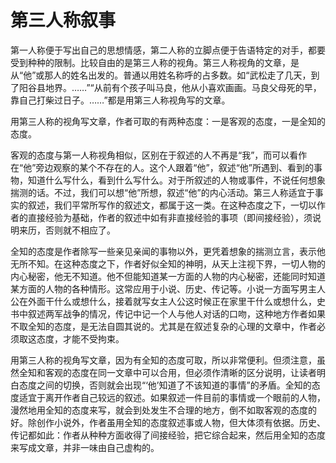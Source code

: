 # 第三人称叙事

第一人称便于写出自己的思想情感，第二人称的立脚点便于告语特定的对手，都要受到种种的限制。比较自由的是第三人称的视角。第三人称视角的文章，是从“他”或那人的姓名出发的。普通以用姓名称呼的占多数。如“武松走了几天，到了阳谷县地界。……”“从前有个孩子叫马良，他从小喜欢画画。马良父母死的早，靠自己打柴过日子。……”都是用第三人称视角写的文章。

用第三人称的视角写文章，作者可取的有两种态度：一是客观的态度，一是全知的态度。

客观的态度与第一人称视角相似，区别在于叙述的人不再是“我”，而可以看作在“他”旁边观察的某个不存在的人。这个人跟着“他”，叙述“他”所遇到、看到的事物，知道什么写什么，看到什么写什么。对于所叙述的人物或事件，不说任何想象揣测的话。不过，我们可以想“他”所想，叙述“他”的内心活动。第三人称适宜于事实的叙述，我们平常所写作的叙述文，都属于这一类。在这种态度之下，一切以作者的直接经验为基础，作者的叙述中如有非直接经验的事项（即间接经验），须说明来历，否则就不相应了。

全知的态度是作者除写一些亲见亲闻的事物以外，更凭着想象的揣测立言，表示他无所不知。在这种态度之下，作者好似全知的神明，从天上注视下界，一切人物的内心秘密，他无不知道。他不但能知道某一方面的人物的内心秘密，还能同时知道某方面的人物的各种情形。这常应用于小说、历史、传记等。小说一方面写男主人公在外面干什么或想什么，接着就写女主人公这时候正在家里干什么或想什么，史书中叙述两军战争的情况，传记中记一个人与他人对话的口吻，这种地方作者如果不取全知的态度，是无法自圆其说的。尤其是在叙述复杂的心理的文章中，作者必须取这态度，才能不受拘束。

用第三人称的视角写文章，因为有全知的态度可取，所以非常便利。但须注意，虽然全知和客观的态度在同一文章中可以合用，但必须作清晰的区分说明，让读者明白态度之间的切换，否则就会出现“‘他’知道了不该知道的事情”的矛盾。全知的态度适宜于离开作者自己较远的叙述。如果叙述一件目前的事情或一个眼前的人物，漫然地用全知的态度来写，就会到处发生不合理的地方，倒不如取客观的态度的好。除创作小说外，作者虽用全知的态度叙述事或人物，但大体须有依据。历史、传记都如此：作者从种种方面收得了间接经验，把它综合起来，然后用全知的态度来写成文章，并非一味由自己虚构的。
